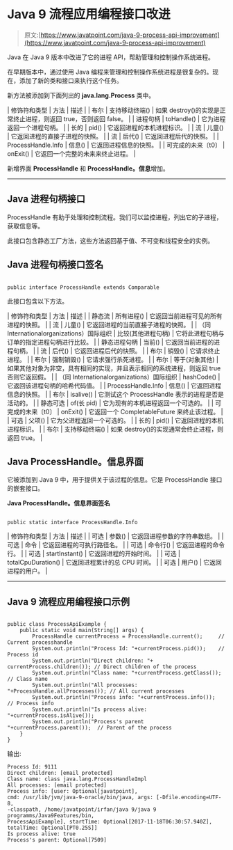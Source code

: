 # Java 9 流程应用编程接口改进

> 原文:[https://www.javatpoint.com/java-9-process-api-improvement](https://www.javatpoint.com/java-9-process-api-improvement)

Java 在 Java 9 版本中改进了它的进程 API，帮助管理和控制操作系统进程。

在早期版本中，通过使用 Java 编程来管理和控制操作系统进程是很复杂的。现在，添加了新的类和接口来执行这个任务。

新方法被添加到下面列出的 **java.lang.Process** 类中。

| 修饰符和类型 | 方法 | 描述 |
| 布尔 | 支持移动终端() | 如果 destroy()的实现是正常终止进程，则返回 true，否则返回 false。 |
| 进程句柄 | toHandle() | 它为进程返回一个进程句柄。 |
| 长的 | pid() | 它返回进程的本机进程标识。 |
| 流<processhandle></processhandle> | 儿童() | 它返回进程的直接子进程的快照。 |
| 流<processhandle></processhandle> | 后代() | 它返回进程后代的快照。 |
| ProcessHandle.Info | 信息() | 它返回进程信息的快照。 |
| 可完成的未来〔t0〕 | onExit() | 它返回一个完整的未来<process>来终止进程。</process> |

新增界面 **ProcessHandle** 和 **ProcessHandle。信息**增加。

* * *

## Java 进程句柄接口

ProcessHandle 有助于处理和控制流程。我们可以监控进程，列出它的子进程，获取信息等。

此接口包含静态工厂方法，这些方法返回基于值、不可变和线程安全的实例。

## Java 进程句柄接口签名

```

public interface ProcessHandle extends Comparable  
```

此接口包含以下方法。

| 修饰符和类型 | 方法 | 描述 |
| 静态流<processhandle></processhandle> | 所有进程() | 它返回当前进程可见的所有进程的快照。 |
| 流<processhandle></processhandle> | 儿童() | 它返回进程的当前直接子进程的快照。 |
| （同 Internationalorganizations）国际组织 | 比较(其他进程句柄) | 它将此进程句柄与订单的指定进程句柄进行比较。 |
| 静态进程句柄 | 当前() | 它返回当前进程的进程句柄。 |
| 流<processhandle></processhandle> | 后代() | 它返回进程后代的快照。 |
| 布尔 | 销毁() | 它请求终止进程。 |
| 布尔 | 强制销毁() | 它请求强行杀死进程。 |
| 布尔 | 等于(对象其他) | 如果其他对象为非空，具有相同的实现，并且表示相同的系统进程，则返回 true 否则它返回假。 |
| （同 Internationalorganizations）国际组织 | hashCode() | 它返回该进程句柄的哈希代码值。 |
| ProcessHandle.Info | 信息() | 它返回进程信息的快照。 |
| 布尔 | isalive() | 它测试这个 ProcessHandle 表示的进程是否是活动的。 |
| 静态可选<processhandle></processhandle> | of(长 pid) | 它为现有的本机进程返回一个可选的<processhandle>。</processhandle> |
| 可完成的未来〔t0〕 | onExit() | 它返回一个 CompletableFuture <processhandle>来终止该过程。</processhandle> |
| 可选<processhandle></processhandle> | 父项() | 它为父进程返回一个可选的<processhandle>。</processhandle> |
| 长的 | pid() | 它返回进程的本机进程标识。 |
| 布尔 | 支持移动终端() | 如果 destroy()的实现通常会终止进程，则返回 true。 |

## Java ProcessHandle。信息界面

它被添加到 Java 9 中，用于提供关于该过程的信息。它是 ProcessHandle 接口的嵌套接口。

**Java ProcessHandle。信息界面签名**

```

public static interface ProcessHandle.Info

```

| 修饰符和类型 | 方法 | 描述 |
| 可选 | 参数() | 它返回进程参数的字符串数组。 |
| 可选 | 命令 | 它返回进程的可执行路径名。 |
| 可选 | 命令行() | 它返回进程的命令行。 |
| 可选<instant></instant> | startInstant() | 它返回进程的开始时间。 |
| 可选<duration></duration> | totalCpuDuration() | 它返回进程累计的总 CPU 时间。 |
| 可选 | 用户() | 它返回进程的用户。 |

* * *

## Java 9 流程应用编程接口示例

```

public class ProcessApiExample {
	public static void main(String[] args) {
		ProcessHandle currentProcess = ProcessHandle.current(); 	// Current processhandle
		System.out.println("Process Id: "+currentProcess.pid()); 	// Process id 
		System.out.println("Direct children: "+ currentProcess.children()); // Direct children of the process
		System.out.println("Class name: "+currentProcess.getClass()); 		// Class name
		System.out.println("All processes: "+ProcessHandle.allProcesses()); // All current processes 
		System.out.println("Process info: "+currentProcess.info()); 		// Process info
		System.out.println("Is process alive: "+currentProcess.isAlive()); 
		System.out.println("Process's parent "+currentProcess.parent());  // Parent of the process
	}
}

```

输出:

```
Process Id: 9111
Direct children: [email protected]
Class name: class java.lang.ProcessHandleImpl
All processes: [email protected]
Process info: [user: Optional[javatpoint], 
cmd: /usr/lib/jvm/java-9-oracle/bin/java, args: [-Dfile.encoding=UTF-8, 
-classpath, /home/javatpoint/irfan/java 9/java 9 programms/Java9Features/bin, 
ProcessApiExample], startTime: Optional[2017-11-18T06:30:57.940Z], totalTime: Optional[PT0.25S]]
Is process alive: true
Process's parent: Optional[7509]

```